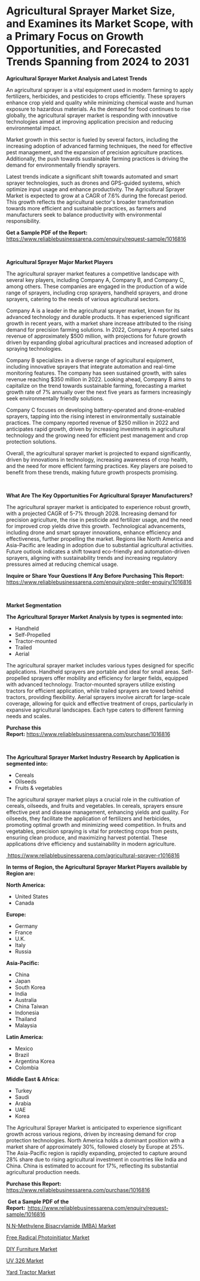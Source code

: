 <p><h1>Agricultural Sprayer Market Size, and Examines its Market Scope, with a Primary Focus on Growth Opportunities, and Forecasted Trends Spanning from 2024 to 2031</h1></p><p><strong>Agricultural Sprayer Market Analysis and Latest Trends</strong></p>
<p><p>An agricultural sprayer is a vital equipment used in modern farming to apply fertilizers, herbicides, and pesticides to crops efficiently. These sprayers enhance crop yield and quality while minimizing chemical waste and human exposure to hazardous materials. As the demand for food continues to rise globally, the agricultural sprayer market is responding with innovative technologies aimed at improving application precision and reducing environmental impact.</p><p>Market growth in this sector is fueled by several factors, including the increasing adoption of advanced farming techniques, the need for effective pest management, and the expansion of precision agriculture practices. Additionally, the push towards sustainable farming practices is driving the demand for environmentally friendly sprayers. </p><p>Latest trends indicate a significant shift towards automated and smart sprayer technologies, such as drones and GPS-guided systems, which optimize input usage and enhance productivity. The Agricultural Sprayer Market is expected to grow at a CAGR of 7.6% during the forecast period. This growth reflects the agricultural sector's broader transformation towards more efficient and sustainable practices, as farmers and manufacturers seek to balance productivity with environmental responsibility.</p></p>
<p><strong>Get a Sample PDF of the Report:&nbsp;</strong> <a href="https://www.reliablebusinessarena.com/enquiry/request-sample/1016816">https://www.reliablebusinessarena.com/enquiry/request-sample/1016816</a></p>
<p>&nbsp;</p>
<p><strong>Agricultural Sprayer Major Market Players</strong></p>
<p><p>The agricultural sprayer market features a competitive landscape with several key players, including Company A, Company B, and Company C, among others. These companies are engaged in the production of a wide range of sprayers, including crop sprayers, handheld sprayers, and drone sprayers, catering to the needs of various agricultural sectors.</p><p>Company A is a leader in the agricultural sprayer market, known for its advanced technology and durable products. It has experienced significant growth in recent years, with a market share increase attributed to the rising demand for precision farming solutions. In 2022, Company A reported sales revenue of approximately $500 million, with projections for future growth driven by expanding global agricultural practices and increased adoption of spraying technologies.</p><p>Company B specializes in a diverse range of agricultural equipment, including innovative sprayers that integrate automation and real-time monitoring features. The company has seen sustained growth, with sales revenue reaching $350 million in 2022. Looking ahead, Company B aims to capitalize on the trend towards sustainable farming, forecasting a market growth rate of 7% annually over the next five years as farmers increasingly seek environmentally friendly solutions.</p><p>Company C focuses on developing battery-operated and drone-enabled sprayers, tapping into the rising interest in environmentally sustainable practices. The company reported revenue of $250 million in 2022 and anticipates rapid growth, driven by increasing investments in agricultural technology and the growing need for efficient pest management and crop protection solutions.</p><p>Overall, the agricultural sprayer market is projected to expand significantly, driven by innovations in technology, increasing awareness of crop health, and the need for more efficient farming practices. Key players are poised to benefit from these trends, making future growth prospects promising.</p></p>
<p>&nbsp;</p>
<p><strong>What Are The Key Opportunities For Agricultural Sprayer Manufacturers?</strong></p>
<p><p>The agricultural sprayer market is anticipated to experience robust growth, with a projected CAGR of 5-7% through 2028. Increasing demand for precision agriculture, the rise in pesticide and fertilizer usage, and the need for improved crop yields drive this growth. Technological advancements, including drone and smart sprayer innovations, enhance efficiency and effectiveness, further propelling the market. Regions like North America and Asia-Pacific are leading in adoption due to substantial agricultural activities. Future outlook indicates a shift toward eco-friendly and automation-driven sprayers, aligning with sustainability trends and increasing regulatory pressures aimed at reducing chemical usage.</p></p>
<p><strong>Inquire or Share Your Questions If Any Before Purchasing This Report:</strong> <a href="https://www.reliablebusinessarena.com/enquiry/pre-order-enquiry/1016816">https://www.reliablebusinessarena.com/enquiry/pre-order-enquiry/1016816</a></p>
<p>&nbsp;</p>
<p><strong>Market Segmentation</strong></p>
<p><strong>The Agricultural Sprayer Market Analysis by types is segmented into:</strong></p>
<p><ul><li>Handheld</li><li>Self-Propelled</li><li>Tractor-mounted</li><li>Trailed</li><li>Aerial</li></ul></p>
<p><p>The agricultural sprayer market includes various types designed for specific applications. Handheld sprayers are portable and ideal for small areas. Self-propelled sprayers offer mobility and efficiency for larger fields, equipped with advanced technology. Tractor-mounted sprayers utilize existing tractors for efficient application, while trailed sprayers are towed behind tractors, providing flexibility. Aerial sprayers involve aircraft for large-scale coverage, allowing for quick and effective treatment of crops, particularly in expansive agricultural landscapes. Each type caters to different farming needs and scales.</p></p>
<p><strong>Purchase this Report:&nbsp;</strong><a href="https://www.reliablebusinessarena.com/purchase/1016816">https://www.reliablebusinessarena.com/purchase/1016816</a></p>
<p>&nbsp;</p>
<p><strong>The Agricultural Sprayer Market Industry Research by Application is segmented into:</strong></p>
<p><ul><li>Cereals</li><li>Oilseeds</li><li>Fruits & vegetables</li></ul></p>
<p><p>The agricultural sprayer market plays a crucial role in the cultivation of cereals, oilseeds, and fruits and vegetables. In cereals, sprayers ensure effective pest and disease management, enhancing yields and quality. For oilseeds, they facilitate the application of fertilizers and herbicides, promoting optimal growth and minimizing weed competition. In fruits and vegetables, precision spraying is vital for protecting crops from pests, ensuring clean produce, and maximizing harvest potential. These applications drive efficiency and sustainability in modern agriculture.</p></p>
<p><a href="https://www.reliablebusinessarena.com/agricultural-sprayer-r1016816">&nbsp;https://www.reliablebusinessarena.com/agricultural-sprayer-r1016816</a></p>
<p><strong>In terms of Region, the Agricultural Sprayer Market Players available by Region are:</strong></p>
<p>
    <p> <strong> North America: </strong>
        <ul>
            <li>United States</li>
            <li>Canada</li>
        </ul>
        </p> 
    <p> <strong> Europe: </strong>
        <ul>
            <li>Germany</li>
            <li>France</li>
            <li>U.K.</li>
            <li>Italy</li>
            <li>Russia</li>
        </ul>
        </p> 
    <p> <strong> Asia-Pacific: </strong>
        <ul>
            <li>China</li>
            <li>Japan</li>
            <li>South Korea</li>
            <li>India</li>
            <li>Australia</li>
            <li>China Taiwan</li>
            <li>Indonesia</li>
            <li>Thailand</li>
            <li>Malaysia</li>
        </ul>
        </p> 
    <p> <strong> Latin America: </strong>
        <ul>
            <li>Mexico</li>
            <li>Brazil</li>
            <li>Argentina Korea</li>
            <li>Colombia</li>
        </ul>
        </p> 
    <p> <strong> Middle East & Africa: </strong>
        <ul>
            <li>Turkey</li>
            <li>Saudi</li>
            <li>Arabia</li>
            <li>UAE</li>
            <li>Korea</li>
        </ul>
    </p>
    </p>
<p><p>The Agricultural Sprayer Market is anticipated to experience significant growth across various regions, driven by increasing demand for crop protection technologies. North America holds a dominant position with a market share of approximately 30%, followed closely by Europe at 25%. The Asia-Pacific region is rapidly expanding, projected to capture around 28% share due to rising agricultural investment in countries like India and China. China is estimated to account for 17%, reflecting its substantial agricultural production needs.</p></p>
<p><strong>Purchase this Report: </strong><a href="https://www.reliablebusinessarena.com/purchase/1016816">https://www.reliablebusinessarena.com/purchase/1016816</a></p>
<p>&nbsp;<strong>Get a Sample PDF of the Report:&nbsp;&nbsp;</strong><a href="https://www.reliablebusinessarena.com/enquiry/request-sample/1016816">https://www.reliablebusinessarena.com/enquiry/request-sample/1016816</a></p>
<p><strong></strong></p>
<p><p><a href="https://github.com/napierswinnyfg/Market-Research-Report-List-1/blob/main/nn-methylene-bisacrylamide-mba-market.md">N,N-Methylene Bisacrylamide (MBA) Market</a></p><p><a href="https://issuu.com/reportprime-2/docs/free-radical-photoinitiator-market-_96164e5be245f6">Free Radical Photoinitiator Market</a></p><p><a href="https://www.linkedin.com/pulse/diy-furniture-market-share-analysis-growth-trends-forecasts-rdwbe?trackingId=F3UiEXeMQkifim0LmE7xwA%3D%3D">DIY Furniture Market</a></p><p><a href="https://issuu.com/reportprime-2/docs/uv-326-market-size-2030.pptx_d94ceb94c88207">UV 326 Market</a></p><p><a href="https://medium.com/@vaniquavaughn8/this-report-aims-to-provide-a-comprehensive-presentation-of-the-global-market-for-yard-tractor-babcb0572eb1">Yard Tractor Market</a></p></p>